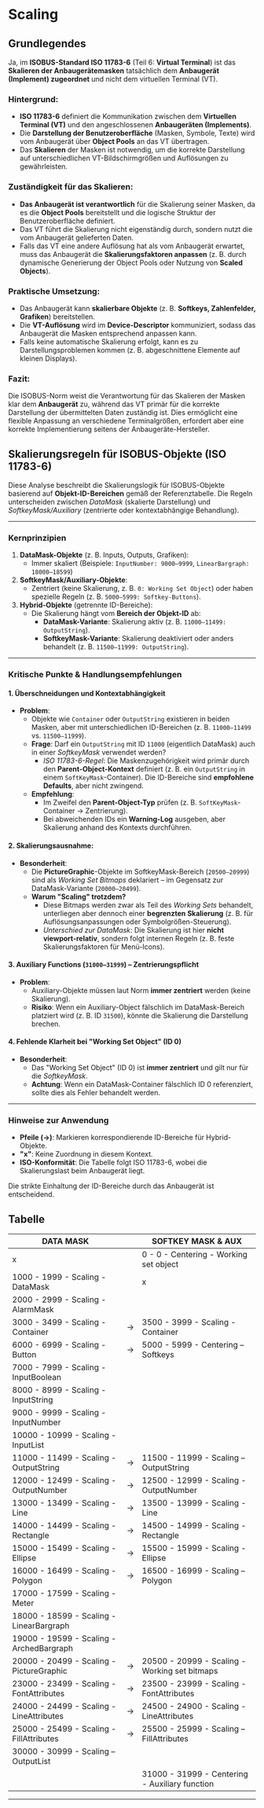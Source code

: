 # Scaling


## Grundlegendes

Ja, im **ISOBUS-Standard ISO 11783-6** (Teil 6: **Virtual Terminal**) ist das **Skalieren der Anbaugerätemasken** tatsächlich dem **Anbaugerät (Implement) zugeordnet** und nicht dem virtuellen Terminal (VT).  

### Hintergrund:
- **ISO 11783-6** definiert die Kommunikation zwischen dem **Virtuellen Terminal (VT)** und den angeschlossenen **Anbaugeräten (Implements)**.  
- Die **Darstellung der Benutzeroberfläche** (Masken, Symbole, Texte) wird vom Anbaugerät über **Object Pools** an das VT übertragen.  
- Das **Skalieren** der Masken ist notwendig, um die korrekte Darstellung auf unterschiedlichen VT-Bildschirmgrößen und Auflösungen zu gewährleisten.  

### Zuständigkeit für das Skalieren:
- **Das Anbaugerät ist verantwortlich** für die Skalierung seiner Masken, da es die **Object Pools** bereitstellt und die logische Struktur der Benutzeroberfläche definiert.  
- Das VT führt die Skalierung nicht eigenständig durch, sondern nutzt die vom Anbaugerät gelieferten Daten.  
- Falls das VT eine andere Auflösung hat als vom Anbaugerät erwartet, muss das Anbaugerät die **Skalierungsfaktoren anpassen** (z. B. durch dynamische Generierung der Object Pools oder Nutzung von **Scaled Objects**).  

### Praktische Umsetzung:
- Das Anbaugerät kann **skalierbare Objekte** (z. B. **Softkeys, Zahlenfelder, Grafiken**) bereitstellen.  
- Die **VT-Auflösung** wird im **Device-Descriptor** kommuniziert, sodass das Anbaugerät die Masken entsprechend anpassen kann.  
- Falls keine automatische Skalierung erfolgt, kann es zu Darstellungsproblemen kommen (z. B. abgeschnittene Elemente auf kleinen Displays).  

### Fazit:
Die ISOBUS-Norm weist die Verantwortung für das Skalieren der Masken klar dem **Anbaugerät** zu, während das VT primär für die korrekte Darstellung der übermittelten Daten zuständig ist. Dies ermöglicht eine flexible Anpassung an verschiedene Terminalgrößen, erfordert aber eine korrekte Implementierung seitens der Anbaugeräte-Hersteller.  

## **Skalierungsregeln für ISOBUS-Objekte (ISO 11783-6)**  

Diese Analyse beschreibt die Skalierungslogik für ISOBUS-Objekte basierend auf **Objekt-ID-Bereichen** gemäß der Referenztabelle. Die Regeln unterscheiden zwischen *DataMask* (skalierte Darstellung) und *SoftkeyMask/Auxiliary* (zentrierte oder kontextabhängige Behandlung).

---

### **Kernprinzipien**  
1. **DataMask-Objekte** (z. B. Inputs, Outputs, Grafiken):  
   - Immer skaliert (Beispiele: `InputNumber: 9000–9999`, `LinearBargraph: 18000–18599`)  
2. **SoftkeyMask/Auxiliary-Objekte**:  
   - Zentriert (keine Skalierung, z. B. `0: Working Set Object`) oder haben spezielle Regeln (z. B. `5000–5999: Softkey-Buttons`).
3. **Hybrid-Objekte** (getrennte ID-Bereiche):  
   - Die Skalierung hängt vom **Bereich der Objekt-ID** ab:  
     - **DataMask-Variante**: Skalierung aktiv (z. B. `11000–11499: OutputString`).  
     - **SoftkeyMask-Variante**: Skalierung deaktiviert oder anders behandelt (z. B. `11500–11999: OutputString`).

---

### **Kritische Punkte & Handlungsempfehlungen**  

#### **1. Überschneidungen und Kontextabhängigkeit**  
- **Problem**:  
  - Objekte wie `Container` oder `OutputString` existieren in beiden Masken, aber mit unterschiedlichen ID-Bereichen (z. B. `11000–11499` vs. `11500–11999`).  
  - **Frage**: Darf ein `OutputString` mit ID `11000` (eigentlich DataMask) auch in einer *SoftkeyMask* verwendet werden?  
    - *ISO 11783-6-Regel*: Die Maskenzugehörigkeit wird primär durch den **Parent-Object-Kontext** definiert (z. B. ein `OutputString` in einem `SoftKeyMask`-Container). Die ID-Bereiche sind **empfohlene Defaults**, aber nicht zwingend.  
  - **Empfehlung**:  
    - Im Zweifel den **Parent-Object-Typ** prüfen (z. B. `SoftKeyMask`-Container → Zentrierung).  
    - Bei abweichenden IDs ein **Warning-Log** ausgeben, aber Skalierung anhand des Kontexts durchführen.   

#### **2. Skalierungsausnahme:**  
- **Besonderheit**:  
  - Die **PictureGraphic**-Objekte im SoftkeyMask-Bereich (`20500–20999`) sind als *Working Set Bitmaps* deklariert – im Gegensatz zur DataMask-Variante (`20000–20499`).  
  - **Warum "Scaling" trotzdem?**  
    - Diese Bitmaps werden zwar als Teil des *Working Sets* behandelt, unterliegen aber dennoch einer **begrenzten Skalierung** (z. B. für Auflösungsanpassungen oder Symbolgrößen-Steuerung).  
    - *Unterschied zur DataMask*: Die Skalierung ist hier **nicht viewport-relativ**, sondern folgt internen Regeln (z. B. feste Skalierungsfaktoren für Menü-Icons).  

#### **3. Auxiliary Functions (`31000–31999`) – Zentrierungspflicht**  
- **Problem**:  
  - Auxiliary-Objekte müssen laut Norm **immer zentriert** werden (keine Skalierung).  
  - **Risiko**: Wenn ein Auxiliary-Object fälschlich im DataMask-Bereich platziert wird (z. B. ID `31500`), könnte die Skalierung die Darstellung brechen.  

#### **4. Fehlende Klarheit bei "Working Set Object" (ID 0)**  
- **Besonderheit**:  
  - Das "Working Set Object" (ID 0) ist **immer zentriert** und gilt nur für die *SoftkeyMask*.  
  - **Achtung**: Wenn ein DataMask-Container fälschlich ID 0 referenziert, sollte dies als Fehler behandelt werden.  

---

### **Hinweise zur Anwendung**  
- **Pfeile (→)**: Markieren korrespondierende ID-Bereiche für Hybrid-Objekte.  
- **"x"**: Keine Zuordnung in diesem Kontext.  
- **ISO-Konformität**: Die Tabelle folgt ISO 11783-6, wobei die Skalierungslast beim Anbaugerät liegt.  

Die strikte Einhaltung der ID-Bereiche durch das Anbaugerät ist entscheidend. 

## **Tabelle**  

| DATA MASK                                |         | SOFTKEY MASK & AUX                             |
|------------------------------------------|---------|------------------------------------------------|
| x                                        |         | 0 -    0 - Centering - Working set object      |
| 1000 - 1999 - Scaling - DataMask         |         | x                                              |
| 2000 - 2999 - Scaling - AlarmMask        |         |                                                |
| 3000 - 3499 - Scaling - Container        | →       | 3500 - 3999 - Scaling - Container              |
| 6000 - 6999 - Scaling - Button           | →       | 5000 - 5999 - Centering – Softkeys             |
| 7000 - 7999 - Scaling - InputBoolean     |         |                                                |
| 8000 - 8999 - Scaling - InputString      |         |                                                |
| 9000 - 9999 - Scaling - InputNumber      |         |                                                |
| 10000 - 10999 - Scaling - InputList      |         |                                                |
| 11000 - 11499 - Scaling - OutputString   | →       | 11500 - 11999 - Scaling – OutputString         |
| 12000 - 12499 - Scaling - OutputNumber   | →       | 12500 - 12999 - Scaling - OutputNumber         |
| 13000 - 13499 - Scaling - Line           | →       | 13500 - 13999 - Scaling - Line                 |
| 14000 - 14499 - Scaling - Rectangle      | →       | 14500 - 14999 - Scaling - Rectangle            |
| 15000 - 15499 - Scaling - Ellipse        | →       | 15500 - 15999 - Scaling - Ellipse              |
| 16000 - 16499 - Scaling - Polygon        | →       | 16500 - 16999 - Scaling – Polygon              |
| 17000 - 17599 - Scaling - Meter          |         |                                                |
| 18000 - 18599 - Scaling - LinearBargraph |         |                                                |
| 19000 - 19599 - Scaling - ArchedBargraph |         |                                                |
| 20000 - 20499 - Scaling - PictureGraphic | →       | 20500 - 20999 - Scaling - Working set bitmaps  |
| 23000 - 23499 - Scaling - FontAttributes | →       | 23500 - 23999 - Scaling - FontAttributes       |
| 24000 - 24499 - Scaling - LineAttributes | →       | 24500 - 24900 - Scaling - LineAttributes       |
| 25000 - 25499 - Scaling - FillAttributes | →       | 25500 - 25999 - Scaling – FillAttributes       |
| 30000 - 30999 - Scaling – OutputList     |         |                                                |
|                                          |         | 31000 - 31999 - Centering - Auxiliary function |  
---